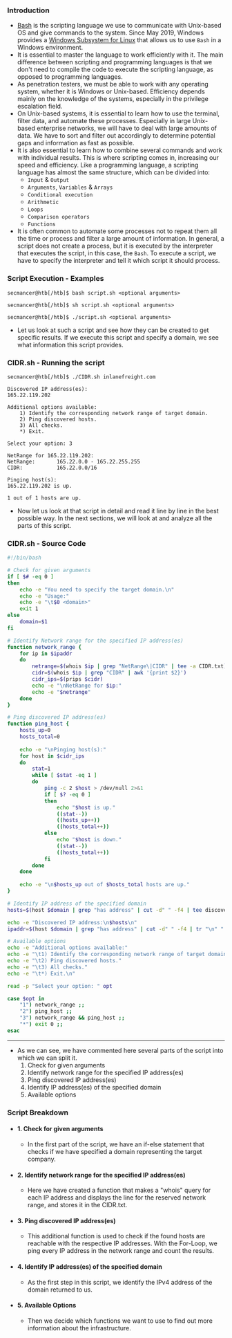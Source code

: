 ### Introduction
- [Bash](https://en.wikipedia.org/wiki/Bash_(Unix_shell)) is the scripting language we use to communicate with Unix-based OS and give commands to the system. Since May 2019, Windows provides a [Windows Subsystem for Linux](https://docs.microsoft.com/en-us/windows/wsl/about) that allows us to use `Bash` in a Windows environment. 
- It is essential to master the language to work efficiently with it. The main difference between scripting and programming languages is that we don't need to compile the code to execute the scripting language, as opposed to programming languages.
- As penetration testers, we must be able to work with any operating system, whether it is Windows or Unix-based. Efficiency depends mainly on the knowledge of the systems, especially in the privilege escalation field. 
- On Unix-based systems, it is essential to learn how to use the terminal, filter data, and automate these processes. Especially in large Unix-based enterprise networks, we will have to deal with large amounts of data. We have to sort and filter out accordingly to determine potential gaps and information as fast as possible.
- It is also essential to learn how to combine several commands and work with individual results. This is where scripting comes in, increasing our speed and efficiency. Like a programming language, a scripting language has almost the same structure, which can be divided into:
	- `Input` & `Output`
	- `Arguments`, `Variables` & `Arrays`
	- `Conditional execution`
	- `Arithmetic`
	- `Loops`
	- `Comparison operators`
	- `Functions`
- It is often common to automate some processes not to repeat them all the time or process and filter a large amount of information. In general, a script does not create a process, but it is executed by the interpreter that executes the script, in this case, the `Bash`. To execute a script, we have to specify the interpreter and tell it which script it should process.


### Script Execution - Examples
```shell-session
secmancer@htb[/htb]$ bash script.sh <optional arguments>
```
```shell-session
secmancer@htb[/htb]$ sh script.sh <optional arguments>
```
```shell-session
secmancer@htb[/htb]$ ./script.sh <optional arguments>
```
- Let us look at such a script and see how they can be created to get specific results. If we execute this script and specify a domain, we see what information this script provides.


### CIDR.sh - Running the script
```shell-session
secmancer@htb[/htb]$ ./CIDR.sh inlanefreight.com

Discovered IP address(es):
165.22.119.202

Additional options available:
	1) Identify the corresponding network range of target domain.
	2) Ping discovered hosts.
	3) All checks.
	*) Exit.

Select your option: 3

NetRange for 165.22.119.202:
NetRange:       165.22.0.0 - 165.22.255.255
CIDR:           165.22.0.0/16

Pinging host(s):
165.22.119.202 is up.

1 out of 1 hosts are up.
```
- Now let us look at that script in detail and read it line by line in the best possible way. In the next sections, we will look at and analyze all the parts of this script.



### CIDR.sh - Source Code
```bash
#!/bin/bash

# Check for given arguments
if [ $# -eq 0 ]
then
	echo -e "You need to specify the target domain.\n"
	echo -e "Usage:"
	echo -e "\t$0 <domain>"
	exit 1
else
	domain=$1
fi

# Identify Network range for the specified IP address(es)
function network_range {
	for ip in $ipaddr
	do
		netrange=$(whois $ip | grep "NetRange\|CIDR" | tee -a CIDR.txt)
		cidr=$(whois $ip | grep "CIDR" | awk '{print $2}')
		cidr_ips=$(prips $cidr)
		echo -e "\nNetRange for $ip:"
		echo -e "$netrange"
	done
}

# Ping discovered IP address(es)
function ping_host {
	hosts_up=0
	hosts_total=0
	
	echo -e "\nPinging host(s):"
	for host in $cidr_ips
	do
		stat=1
		while [ $stat -eq 1 ]
		do
			ping -c 2 $host > /dev/null 2>&1
			if [ $? -eq 0 ]
			then
				echo "$host is up."
				((stat--))
				((hosts_up++))
				((hosts_total++))
			else
				echo "$host is down."
				((stat--))
				((hosts_total++))
			fi
		done
	done
	
	echo -e "\n$hosts_up out of $hosts_total hosts are up."
}

# Identify IP address of the specified domain
hosts=$(host $domain | grep "has address" | cut -d" " -f4 | tee discovered_hosts.txt)

echo -e "Discovered IP address:\n$hosts\n"
ipaddr=$(host $domain | grep "has address" | cut -d" " -f4 | tr "\n" " ")

# Available options
echo -e "Additional options available:"
echo -e "\t1) Identify the corresponding network range of target domain."
echo -e "\t2) Ping discovered hosts."
echo -e "\t3) All checks."
echo -e "\t*) Exit.\n"

read -p "Select your option: " opt

case $opt in
	"1") network_range ;;
	"2") ping_host ;;
	"3") network_range && ping_host ;;
	"*") exit 0 ;;
esac
```
- ---
- As we can see, we have commented here several parts of the script into which we can split it.
	1. Check for given arguments
	2. Identify network range for the specified IP address(es)
	3. Ping discovered IP address(es)
	4. Identify IP address(es) of the specified domain
	5. Available options



### Script Breakdown
- #### 1. Check for given arguments
	- In the first part of the script, we have an if-else statement that checks if we have specified a domain representing the target company.
- #### 2. Identify network range for the specified IP address(es)
	- Here we have created a function that makes a "whois" query for each IP address and displays the line for the reserved network range, and stores it in the CIDR.txt.
- #### 3. Ping discovered IP address(es)
	- This additional function is used to check if the found hosts are reachable with the respective IP addresses. With the For-Loop, we ping every IP address in the network range and count the results.
- #### 4. Identify IP address(es) of the specified domain
	- As the first step in this script, we identify the IPv4 address of the domain returned to us.
- #### 5. Available Options
	- Then we decide which functions we want to use to find out more information about the infrastructure.